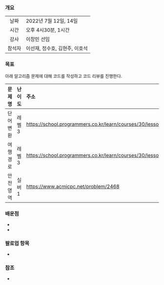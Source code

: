 ### 개요
|  |  |
| :---:  | :--- |
| 날짜 | 2022년 7월 12일, 14일 |
| 시간 | 오후 4시30분, 1시간 |
| 강사 | 이창민 선임 |
| 참석자 | 이선재, 정수호, 김현주, 이호석 |

### 목표
아래 알고리즘 문제에 대해 코드를 작성하고 코드 리뷰를 진행한다.

| 문제명 | 난이도 | 주소 |
| :---:  | :--- | :--- |
| 단어변환 | 레벨3 | https://school.programmers.co.kr/learn/courses/30/lessons/43163 |
| 여행경로 | 레벨3 | https://school.programmers.co.kr/learn/courses/30/lessons/43164 |
| 안전영역 | 실버1 | https://www.acmicpc.net/problem/2468 |

### 배운점
+ 
+ 
 
### 팔로업 항목
+ 

### 참조
* 
